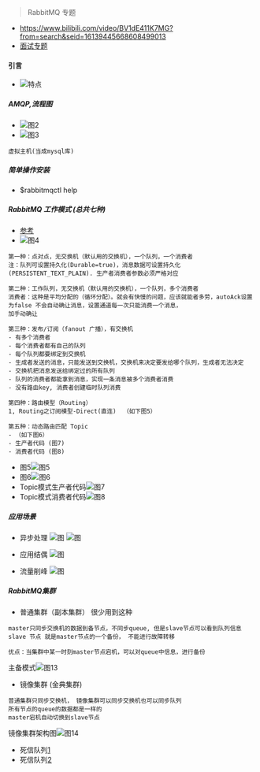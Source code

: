 > RabbitMQ 专题
- https://www.bilibili.com/video/BV1dE411K7MG?from=search&seid=16139445668608499013
- [面试专题](https://daimajiaoliu.com/daima/4ed1488c1100414)

#### 引言
- ![特点](./pic/mq01.png)

##### AMQP,流程图
- ![图2](./pic/mq02.png)
- ![图3](./pic/mq03.png)
```text
虚拟主机(当成mysql库)
```

##### 简单操作安装
- $rabbitmqctl help

##### RabbitMQ 工作模式 (总共七种)
- [参考](https://www.rabbitmq.com/getstarted.html)
- ![图4](./pic/mq04.png)

```text
第一种：点对点，无交换机（默认用的交换机），一个队列，一个消费者
注：队列可设置持久化(Durable=true)，消息数据可设置持久化(PERSISTENT_TEXT_PLAIN). 生产者消费者参数必须严格对应

第二种：工作队列，无交换机（默认用的交换机），一个队列，多个消费者
消费者：这种是平均分配的（循环分配）。就会有快慢的问题，应该就能者多劳，autoAck设置为false 不会自动确让消息，设置通道每一次只能消费一个消息，
加手动确让

第三种：发布/订阅（fanout 广播），有交换机
- 有多个消费者
- 每个消费者都有自己的队列
- 每个队列都要绑定到交换机
- 生成者发送的消息，只能发送到交换机，交换机来决定要发给哪个队列，生成者无法决定
- 交换机把消息发送给绑定过的所有队列
- 队列的消费者都能拿到消息，实现一条消息被多个消费者消费 
- 没有路由key, 消费者创建临时队列消费

第四种：路由模型（Routing）
1, Routing之订阅模型-Direct(直连)  （如下图5）

第五种：动态路由匹配 Topic 
- （如下图6）
- 生产者代码 (图7)
- 消费者代码 (图8)

```
- 图5![图5](./pic/m5.png)
- 图6![图6](./pic/m06.png)
- Topic模式生产者代码![图7](./pic/topic-provider.png)
- Topic模式消费者代码![图8](./pic/topic-customer.png)


##### 应用场景
- 异步处理
![图](./pic/m8.png)
![图](./pic/m9.png)

- 应用结偶
![图](./pic/m11.png)

- 流量削峰
![图](./pic/m12.png)


##### RabbitMQ集群
- 普通集群（副本集群） 很少用到这种
```text
master只同步交换机的数据到备节点，不同步queue, 但是slave节点可以看到队列信息
slave 节点 就是master节点的一个备份， 不能进行故障转移

优点：当集群中某一时刻master节点宕机，可以对queue中信息，进行备份
```
主备模式![图13](./pic/m13.png)

- 镜像集群 (金典集群)
```text
普通集群只同步交换机， 镜像集群可以同步交换机也可以同步队列
所有节点的queue的数据都是一样的
master宕机自动切换到slave节点
```
镜像集群架构图![图14](./pic/m14.png)

- 死信队列[1](https://www.jianshu.com/p/b5678e681473)
- 死信队列[2](https://www.cnblogs.com/mfrank/p/11184929.html)